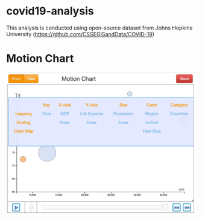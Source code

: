 # covid19-analysis
This analysis is conducted using open-source dataset from Johns Hopkins University (https://github.com/CSSEGISandData/COVID-19)

# Motion Chart
![Motion-chat](./mc_chart.png)
